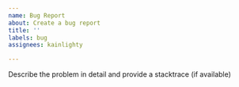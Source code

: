 ```yaml
---
name: Bug Report
about: Create a bug report
title: ''
labels: bug
assignees: kainlighty

---
```


Describe the problem in detail and provide a stacktrace (if available)
